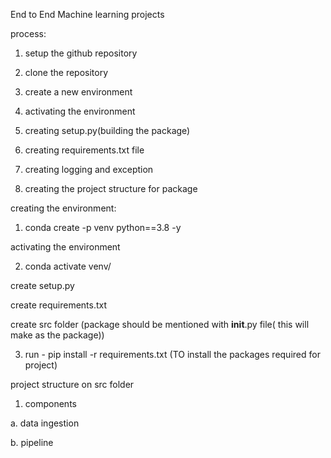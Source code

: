 End to End Machine learning projects


process:

1. setup the github repository

2. clone the repository

3. create a new environment

4. activating the environment

5. creating setup.py(building the package)

6. creating requirements.txt file

7. creating logging and exception 

8. creating the project structure for package



creating the environment:

1. conda create -p venv python==3.8 -y

activating the environment

2. conda activate venv/


create setup.py

create requirements.txt

create src folder (package should be mentioned with __init__.py file( this will make as the package))

3. run - pip install -r requirements.txt (TO install the packages required for project)


project structure on src folder

1. components

a. data ingestion 

b. pipeline 
